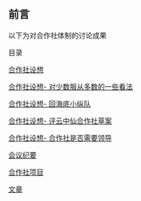 ## 前言

以下为对合作社体制的讨论成果

目录

[合作社设想](合作社设想.md)

[合作社设想- 对少数服从多数的一些看法](对少数服从多数的一些看法.md)

[合作社设想- 回海底小纵队](回海底小纵队.md)

[合作社设想- 评云中仙合作社草案](评云中仙合作社草案.md)

[合作社设想- 合作社是否需要领导](合作社是否需要领导.md)

[会议纪要](会议记录/目录.md)

[合作社项目](项目/index.md)

[文章](文章/index.md)